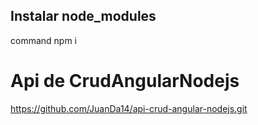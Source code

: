 ## Instalar node_modules

command npm i 

# Api de CrudAngularNodejs
https://github.com/JuanDa14/api-crud-angular-nodejs.git



